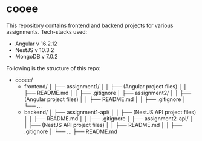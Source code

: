 # cooee


This repository contains frontend and backend projects for various assignments.
Tech-stacks used:
- Angular   v   16.2.12
- NestJS    v   10.3.2
- MongoDB   v   7.0.2

Following is the structure of this repo:

<ul>
    <li>
    cooee/ 
    <ul> 
    <li>frontend/  
    │   ├── assignment1/  
    │   │   ├── (Angular project files)  
    │   │   ├── README.md  
    │   │   ├── .gitignore  
    │   ├── assignment2/  
    │   │   ├── (Angular project files)  
    │   │   ├── README.md  
    │   │   ├── .gitignore  
    │   └── ...  
    </li>
    <li>backend/  
    │   ├── assignment1-api/  
    │   │   ├── (NestJS API project files)  
    │   │   ├── README.md  
    │   │   ├── .gitignore  
    │   ├── assignment2-api/  
    │   │   ├── (NestJS API project files)  
    │   │   ├── README.md  
    │   │   ├── .gitignore  
    │   └── ...  
    ├── README.md  
    </li>
    </ul>
</ul>
